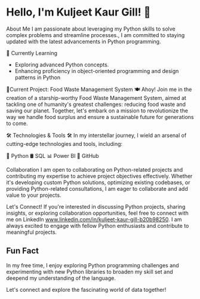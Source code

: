 # Hello, I'm Kuljeet Kaur Gill! 👋

About Me
I am passionate about leveraging my Python skills to solve complex problems and streamline processes., I am committed to staying updated with the latest advancements in Python programming.

 🌱 Currently Learning
- Exploring advanced Python concepts.
- Enhancing proficiency in object-oriented programming and design patterns in Python

💼Current Project: Food Waste Management System 🍽️
Ahoy! Join me in the creation of a starship-worthy Food Waste Management System, aimed at tackling one of humanity's greatest challenges: reducing food waste and saving our planet. Together, let's embark on a mission to revolutionize the way we handle food surplus and ensure a sustainable future for generations to come.

🛠️ Technologies & Tools 🛠️
In my interstellar journey, I wield an arsenal of cutting-edge technologies and tools, including:

🐍 Python
🛢️ SQL
📊 Power BI
🚀 GitHub

Collaboration
I am open to collaborating on Python-related projects and contributing my expertise to achieve project objectives effectively. Whether it's developing custom Python solutions, optimizing existing codebases, or providing Python-related consultations, I am eager to collaborate and add value to your projects.

Let's Connect!
If you're interested in discussing Python projects, sharing insights, or exploring collaboration opportunities, feel free to connect with me on LinkedIn www.linkedin.com/in/kuljeet-kaur-gill-b20b98250. I am always excited to engage with fellow Python enthusiasts and contribute to meaningful projects.

## Fun Fact
In my free time, I enjoy exploring Python programming challenges and experimenting with new Python libraries to broaden my skill set and deepend my understanding of the language.

Let's connect and explore the fascinating world of data together!
